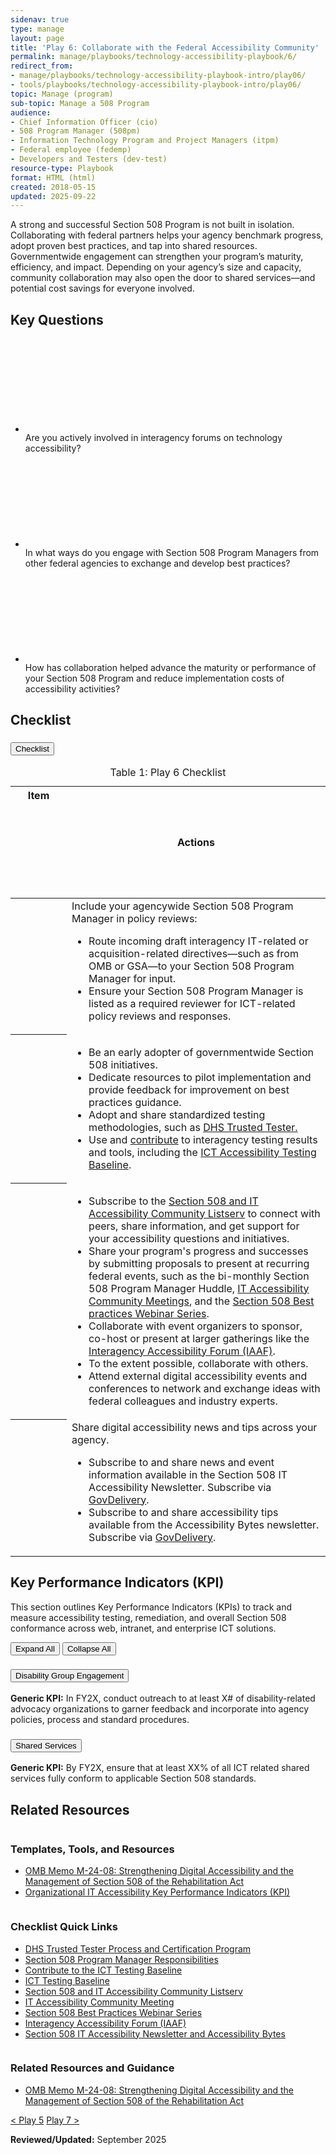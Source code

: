 ```yaml
---
sidenav: true
type: manage
layout: page
title: 'Play 6: Collaborate with the Federal Accessibility Community'
permalink: manage/playbooks/technology-accessibility-playbook/6/ 
redirect_from:
- manage/playbooks/technology-accessibility-playbook-intro/play06/
- tools/playbooks/technology-accessibility-playbook-intro/play06/
topic: Manage (program)
sub-topic: Manage a 508 Program
audience:
- Chief Information Officer (cio)
- 508 Program Manager (508pm)
- Information Technology Program and Project Managers (itpm)
- Federal employee (fedemp)
- Developers and Testers (dev-test)
resource-type: Playbook
format: HTML (html)
created: 2018-05-15
updated: 2025-09-22
---
```

A strong and successful Section 508 Program is not built in isolation. Collaborating with federal partners helps your agency benchmark progress, adopt proven best practices, and tap into shared resources. Governmentwide engagement can strengthen your program’s maturity, efficiency, and impact. Depending on your agency’s size and capacity, community collaboration may also open the door to shared services—and potential cost savings for everyone involved.

## Key Questions
<section class="padding-bottom-2">
  <ul class="usa-icon-list maxw-full">
    <li class="usa-icon-list__item">
      <div class="usa-icon-list__icon text-green">
        <svg class="usa-icon" aria-hidden="true" role="img"><use href="{{ site.baseurl }}/assets/img/sprite.svg#help"></use></svg>
      </div>
      <div class="usa-icon-list__content">Are you actively involved in interagency forums on technology accessibility?</div>
    </li>
    <li class="usa-icon-list__item">
      <div class="usa-icon-list__icon text-green">
        <svg class="usa-icon" aria-hidden="true" role="img"><use href="{{ site.baseurl }}/assets/img/sprite.svg#help"></use></svg>
      </div>
      <div class="usa-icon-list__content">In what ways do you engage with Section 508 Program Managers from other federal agencies to exchange and develop best practices?</div>
    </li>
    <li class="usa-icon-list__item">
      <div class="usa-icon-list__icon text-green">
        <svg class="usa-icon" aria-hidden="true" role="img"><use href="{{ site.baseurl }}/assets/img/sprite.svg#help"></use></svg>
      </div>
      <div class="usa-icon-list__content">How has collaboration helped advance the maturity or performance of your Section 508 Program and reduce implementation costs of accessibility activities?</div>
    </li>
  </ul>
</section>

## Checklist
<div class="usa-accordion usa-accordion--bordered usa-accordion--multiselectable" data-allow-multiple>
  <!--BASIC-->
  <h3 class="usa-accordion__heading">
    <button type="button" class="usa-accordion__button" aria-expanded="true" aria-controls="m-a1">Checklist</button>
  </h3>
  <div id="m-a1" class="usa-accordion__content">
    <table id="10-1-0" class="usa-table usa-table--borderless striped grid-col-desktop">
      <caption>Table 1: Play 6  Checklist</caption>
      <thead>
        <tr>
          <th scope="col"><span class="usa-sr-only">Item</span><svg class="usa-icon text-blue center-middle" aria-hidden="true" focusable="false" role="img"><use href="{{ site.baseurl }}/assets/img/sprite.svg#check_circle"></use></svg></th>
          <th scope="col">Actions</th>
        </tr>
      </thead>
      <tbody>
        <tr>
          <th scope="row" aria-label="1"><svg class="usa-icon text-blue center-middle" aria-hidden="true" focusable="false" role="img"><use href="{{ site.baseurl }}/assets/img/sprite.svg#check_box_outline_blank"></use></svg></th>
          <td>Include your agencywide Section 508 Program Manager in policy reviews: 
            <ul>
              <li>Route incoming draft interagency IT-related or acquisition-related directives&mdash;such as from OMB or GSA&mdash;to your Section 508 Program Manager for input.</li>
              <li>Ensure your Section 508 Program Manager is listed as a required reviewer for ICT-related policy reviews and responses.</li>
            </ul>
          </td>
        </tr>
        <tr>
          <th scope="row" aria-label="2"><svg class="usa-icon text-blue center-middle" aria-hidden="true" focusable="false" role="img"><use href="{{ site.baseurl }}/assets/img/sprite.svg#check_box_outline_blank"></use></svg></th>
          <td>
            <ul>
              <li>Be an early adopter of governmentwide Section 508 initiatives.</li>
              <li>Dedicate resources to pilot implementation and provide feedback for improvement on best practices guidance.</li>
              <li>Adopt and share standardized testing methodologies, such as <a href="{{site.baseurl}}/test/trusted-tester/">DHS Trusted Tester.</a></li>
              <li>Use and <a href="{{site.baseurl}}/test/ict-testing-baseline-portfolio/">contribute</a> to interagency testing results and tools, including the <a href="https://ictbaseline.access-board.gov/" target="_blank" class="usa-link--external">ICT Accessibility Testing Baseline</a>.</li>
            </ul>
          </td>
        </tr>
        <tr>
          <th scope="row" aria-label="3"><svg class="usa-icon text-blue center-middle" aria-hidden="true" focusable="false" role="img"><use href="{{ site.baseurl }}/assets/img/sprite.svg#check_box_outline_blank"></use></svg></th>
          <td>
            <ul>
              <li>Subscribe to the <a href="{{site.baseurl}}/manage/join-the-508-community/">Section 508 and IT Accessibility Community Listserv</a> to connect with peers, share information, and get support for your accessibility questions and initiatives.</li>
              <li>Share your program&#39;s progress and successes by submitting proposals to present at recurring federal events, such as the bi-monthly Section 508 Program Manager Huddle, <a href="{{site.baseurl}}/training/presentations-workshops/">IT Accessibility Community Meetings</a>, and the <a href="https://www.accessibilityonline.org/cioc-508" target="_blank" class="usa-link--external">Section 508 Best practices Webinar Series</a>.</li>
              <li>Collaborate with event organizers to sponsor, co-host or present at larger gatherings like the <a href="{{site.baseurl}}/iaaf/">Interagency Accessibility Forum (IAAF)</a>.</li>
              <li>To the extent possible, collaborate with others.</li>
              <li>Attend external digital accessibility events and conferences to network and exchange ideas with federal colleagues and industry experts.</li>
            </ul>
          </td>
        </tr>
        <tr>
          <th scope="row" aria-label="4"><svg class="usa-icon text-blue center-middle" aria-hidden="true" focusable="false" role="img"><use href="{{ site.baseurl }}/assets/img/sprite.svg#check_box_outline_blank"></use></svg></th>
          <td>Share digital accessibility news and tips across your agency.
            <ul>
              <li>Subscribe to and share news and event information available in the Section 508 IT Accessibility Newsletter. Subscribe via <a href="https://public.govdelivery.com/accounts/USGSA/subscriber/new?topic_id=USGSA_1308" target="_blank" class="usa-link--external">GovDelivery</a>.</li>
              <li>Subscribe to and share accessibility tips available from the Accessibility Bytes newsletter. Subscribe via <a href="https://public.govdelivery.com/accounts/USGSA/subscriber/new?topic_id=USGSA_1308" target="_blank" class="usa-link--external">GovDelivery</a>.</li>
            </ul>
          </td>
        </tr>
      </tbody>
    </table>
  </div>
</div>

## Key Performance Indicators (KPI)
This section outlines Key Performance Indicators (KPIs) to track and measure accessibility testing, remediation, and overall Section 508 conformance across web, intranet, and enterprise ICT solutions.

<div class="margin-bottom-3">
    <button id="expand-all" class="usa-button">Expand All</button>
    <button id="collapse-all" class="usa-button">Collapse All</button>
</div>

<div id="accordion-group-kpi" class="usa-accordion usa-accordion--multiselectable usa-accordion--bordered" data-allow-multiple>
  <h3 class="usa-accordion__heading">
    <button type="button" class="usa-accordion__button" aria-expanded="true" aria-controls="m-b1"
    >Disability Group Engagement</button>
  </h3>
  <div id="m-b1" class="usa-accordion__content">
    <strong>Generic KPI:</strong> In FY2X, conduct outreach to at least X# of disability-related advocacy organizations to garner feedback and incorporate into agency policies, process and standard procedures.
  </div>
  <h3 class="usa-accordion__heading">
    <button type="button" class="usa-accordion__button" aria-expanded="false" aria-controls="m-b2"
    >Shared Services</button>
  </h3>
  <div id="m-b2" class="usa-accordion__content">
    <strong>Generic KPI:</strong> By FY2X, ensure that at least XX% of all ICT related shared services fully conform to applicable Section 508 standards.
  </div>
</div>

## Related Resources
<div id="templates-tools-resources" class="itad-card-group margin-bottom-5">
  <div class="itad-card__media bg-blue">
    <img src="{{site.baseurl}}/assets/images/thumbnails/thumb-resources-template-tools.png" aria-hidden="true" alt="" />
  </div>
  <div class="itad-card__body">
    <h3>Templates, Tools, and Resources</h3>
    <ul>
      <li><a href="https://bidenwhitehouse.archives.gov/omb/management/ofcio/m-24-08-strengthening-digital-accessibility-and-the-management-of-section-508-of-the-rehabilitation-act/" target="_blank" class="usa-link--external">OMB Memo M-24-08: Strengthening Digital Accessibility and the Management of Section 508 of the Rehabilitation Act</a></li>
      <li><a href="{{site.baseurl}}/manage/accessibility-kpi/">Organizational IT Accessibility Key Performance Indicators (KPI)</a></li>
    </ul>
  </div>
</div>
<div id="checklist-quick-links" class="itad-card-group margin-bottom-5">
  <div class="itad-card__media bg-gold">
    <img src="{{site.baseurl}}/assets/images/thumbnails/thumb-resources-links.png" aria-hidden="true" alt="" />
  </div>
  <div class="itad-card__body">
    <h3>Checklist Quick Links</h3>
    <ul>
      <li><a href="{{site.baseurl}}/test/trusted-tester/">DHS Trusted Tester Process and Certification Program</a></li>
      <li><a href="{{site.baseurl}}/manage/program-manager-responsibilities/">Section 508 Program Manager Responsibilities</a></li>
      <li><a href="{{site.baseurl}}/test/ict-testing-baseline-portfolio/">Contribute to the ICT Testing Baseline</a></li>
      <li><a href="https://ictbaseline.access-board.gov/" target="_blank" class="usa-link--external">ICT Testing Baseline</a></li>
      <li><a href="{{site.baseurl}}/manage/join-the-508-community/">Section 508 and IT Accessibility Community Listserv</a></li>
      <li><a href="{{site.baseurl}}/training/presentations-workshops/">IT Accessibility Community Meeting</a></li>
      <li><a href="https://www.accessibilityonline.org/cioc-508" target="_blank" class="usa-link--external">Section 508 Best Practices Webinar Series</a></li>
      <li><a href="{{site.baseurl}}/iaaf/">Interagency Accessibility Forum (IAAF)</a></li>
      <li><a href="{{site.baseurl}}/manage/join-the-508-community/#subscribe-to-our-email-newsletters">Section 508 IT Accessibility Newsletter and Accessibility Bytes</a></li>
    </ul>
  </div>
</div>
<div id="related-resources-guidance" class="itad-card-group margin-bottom-5">
  <div class="itad-card__media bg-orange">
    <img src="{{site.baseurl}}/assets/images/thumbnails/thumb-resources-guidance.png" aria-hidden="true" alt="" />
  </div>
  <div class="itad-card__body">
    <h3>Related Resources and Guidance</h3>
    <ul>
      <li><a href="https://bidenwhitehouse.archives.gov/omb/management/ofcio/m-24-08-strengthening-digital-accessibility-and-the-management-of-section-508-of-the-rehabilitation-act/" target="_blank" class="usa-link--external">OMB Memo M-24-08: Strengthening Digital Accessibility and the Management of Section 508 of the Rehabilitation Act</a></li>
    </ul>
  </div>
</div>

<div id="prev-next-section">
    <a class="prev-page" title="Go to Play 5" 
      href="{{site.baseurl}}/manage/playbooks/technology-accessibility-playbook/5/"> < Play 5</a>
    <a class="prev-page" title="Go to Play 7"
      href="{{site.baseurl}}/manage/playbooks/technology-accessibility-playbook/7/"> 
      Play 7 >
    </a>
</div>

**Reviewed/Updated:** September 2025

<script>
    $("#expand-all").on("click", function (){
        $("#accordion-group-kpi .usa-accordion__button").attr("aria-expanded", "true");
        $("#accordion-group-kpi .usa-accordion__content").removeAttr("hidden");
    });
    $("#collapse-all").on("click", function (){
        $("#accordion-group-kpi .usa-accordion__button").attr("aria-expanded", "false");
        $("#accordion-group-kpi .usa-accordion__content").attr("hidden","");
    });
</script>